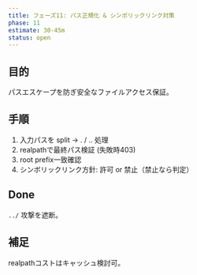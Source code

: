 ```yaml
---
title: フェーズ11: パス正規化 & シンボリックリンク対策
phase: 11
estimate: 30-45m
status: open
---
```


## 目的
パスエスケープを防ぎ安全なファイルアクセス保証。

## 手順
1. 入力パスを split → . / .. 処理
2. realpathで最終パス検証 (失敗時403)
3. root prefix一致確認
4. シンボリックリンク方針: 許可 or 禁止（禁止なら判定）

## Done
`../` 攻撃を遮断。

## 補足
realpathコストはキャッシュ検討可。
